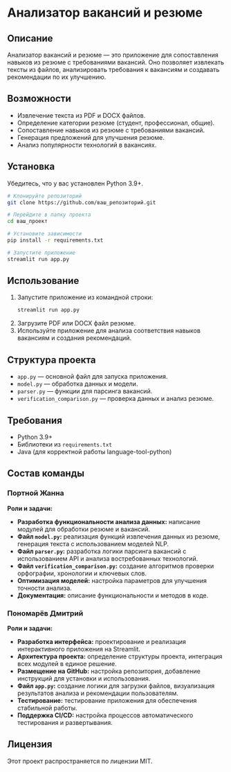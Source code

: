 # Анализатор вакансий и резюме

## Описание

Анализатор вакансий и резюме — это приложение для сопоставления навыков из резюме с требованиями вакансий. Оно позволяет извлекать тексты из файлов, анализировать требования к вакансиям и создавать рекомендации по их улучшению.

## Возможности
- Извлечение текста из PDF и DOCX файлов.
- Определение категории резюме (студент, профессионал, общие).
- Сопоставление навыков из резюме с требованиями вакансий.
- Генерация предложений для улучшения резюме.
- Анализ популярности технологий в вакансиях.

## Установка

Убедитесь, что у вас установлен Python 3.9+.

```bash
# Клонируйте репозиторий
git clone https://github.com/ваш_репозиторий.git

# Перейдите в папку проекта
cd ваш_проект

# Установите зависимости
pip install -r requirements.txt

# Запустите приложение
streamlit run app.py
```

## Использование

1. Запустите приложение из командной строки:
    ```bash
    streamlit run app.py
    ```
2. Загрузите PDF или DOCX файл резюме.
3. Используйте приложение для анализа соответствия навыков вакансиям и создания рекомендаций.

## Структура проекта

- `app.py` — основной файл для запуска приложения.
- `model.py` — обработка данных и модели.
- `parser.py` — функции для парсинга вакансий.
- `verification_comparison.py` — проверка данных и анализ резюме.

## Требования

- Python 3.9+
- Библиотеки из `requirements.txt`
- Java (для корректной работы language-tool-python)

## Состав команды

### Портной Жанна
**Роли и задачи:**
- **Разработка функциональности анализа данных:** написание модулей для обработки резюме и вакансий.
- **Файл `model.py`:** реализация функций извлечения данных из резюме, генерация текста с использованием моделей NLP.
- **Файл `parser.py`:** разработка логики парсинга вакансий с использованием API и анализа востребованных технологий.
- **Файл `verification_comparison.py`:** создание алгоритмов проверки орфографии, хронологии и ключевых слов.
- **Оптимизация моделей:** настройка параметров для улучшения точности анализа.
- **Документация:** описание функциональности и методов в коде.

### Пономарёв Дмитрий
**Роли и задачи:**
- **Разработка интерфейса:** проектирование и реализация интерактивного приложения на Streamlit.
- **Архитектура проекта:** определение структуры проекта, интеграция всех модулей в единое решение.
- **Размещение на GitHub:** настройка репозитория, добавление инструкций для установки и использования.
- **Файл `app.py`:** создание логики для загрузки файлов, визуализация результатов анализа и рекомендации пользователям.
- **Тестирование:** тестирование приложения для обеспечения стабильной работы.
- **Поддержка CI/CD:** настройка процессов автоматического тестирования и развертывания.

## Лицензия

Этот проект распространяется по лицензии MIT.
